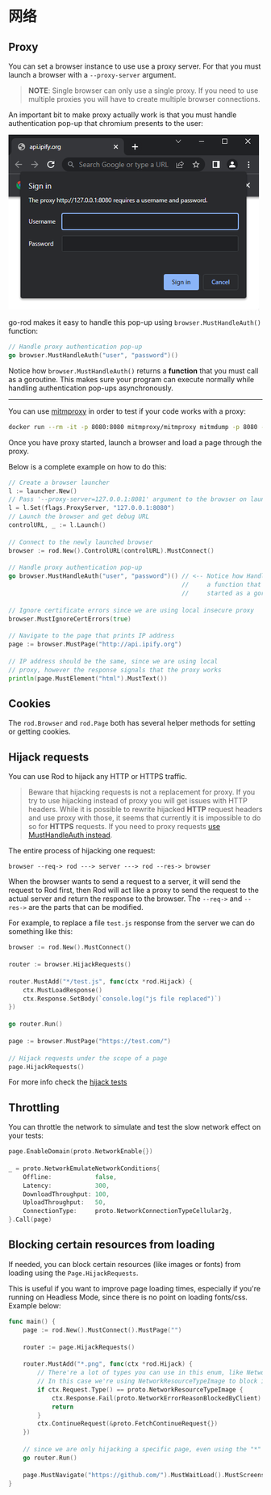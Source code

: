 # 网络

## Proxy

You can set a browser instance to use use a proxy server. For that you must launch a browser with a `--proxy-server` argument.

> **NOTE**: Single browser can only use a single proxy. If you need to use multiple proxies you will have to create multiple browser connections.

An important bit to make proxy actually work is that you must handle authentication pop-up that chromium presents to the user:

![Proxy Auth Dialog](network/proxy-auth-dialog.png)

go-rod makes it easy to handle this pop-up using `browser.MustHandleAuth()` function:

```go
// Handle proxy authentication pop-up
go browser.MustHandleAuth("user", "password")()
```

Notice how `browser.MustHandleAuth()` returns a **function** that you must call as a goroutine. This makes sure your program can execute normally while handling authentication pop-ups asynchronously.

---

You can use [mitmproxy](https://mitmproxy.org/) in order to test if your code works with a proxy:

```bash
docker run --rm -it -p 8080:8080 mitmproxy/mitmproxy mitmdump -p 8080 --proxyauth user:password
```

Once you have proxy started, launch a browser and load a page through the proxy.

Below is a complete example on how to do this:

```go
// Create a browser launcher
l := launcher.New()
// Pass '--proxy-server=127.0.0.1:8081' argument to the browser on launch
l = l.Set(flags.ProxyServer, "127.0.0.1:8080")
// Launch the browser and get debug URL
controlURL, _ := l.Launch()

// Connect to the newly launched browser
browser := rod.New().ControlURL(controlURL).MustConnect()

// Handle proxy authentication pop-up
go browser.MustHandleAuth("user", "password")() // <-- Notice how HandleAuth returns
                                                //     a function that must be
                                                //     started as a goroutine!

// Ignore certificate errors since we are using local insecure proxy
browser.MustIgnoreCertErrors(true)

// Navigate to the page that prints IP address
page := browser.MustPage("http://api.ipify.org")

// IP address should be the same, since we are using local
// proxy, however the response signals that the proxy works
println(page.MustElement("html").MustText())
```

## Cookies

The `rod.Browser` and `rod.Page` both has several helper methods for setting or getting cookies.

## Hijack requests

You can use Rod to hijack any HTTP or HTTPS traffic.

> Beware that hijacking requests is not a replacement for proxy. If you try to use hijacking instead of proxy you will get issues with HTTP headers. While it is possible to rewrite hijacked **HTTP** request headers and use proxy with those, it seems that currently it is impossible to do so for **HTTPS** requests. If you need to proxy requests [use MustHandleAuth instead](/network?id=proxy).

The entire process of hijacking one request:

```text
browser --req-> rod ---> server ---> rod --res-> browser
```

When the browser wants to send a request to a server, it will send the request to Rod first, then Rod will act like a proxy to send the request to the actual server and return the response to the browser. The `--req->` and `--res->` are the parts that can be modified.

For example, to replace a file `test.js` response from the server we can do something like this:

```go
browser := rod.New().MustConnect()

router := browser.HijackRequests()

router.MustAdd("*/test.js", func(ctx *rod.Hijack) {
    ctx.MustLoadResponse()
    ctx.Response.SetBody(`console.log("js file replaced")`)
})

go router.Run()

page := browser.MustPage("https://test.com/")

// Hijack requests under the scope of a page
page.HijackRequests()
```

For more info check the [hijack tests](https://github.com/go-rod/rod/blob/master/hijack_test.go)

## Throttling

You can throttle the network to simulate and test the slow network effect on your tests:

```go
page.EnableDomain(proto.NetworkEnable{})

_ = proto.NetworkEmulateNetworkConditions{
    Offline:            false,
    Latency:            300,
    DownloadThroughput: 100,
    UploadThroughput:   50,
    ConnectionType:     proto.NetworkConnectionTypeCellular2g,
}.Call(page)
```

## Blocking certain resources from loading

If needed, you can block certain resources (like images or fonts) from loading using the `Page.HijackRequests`.

This is useful if you want to improve page loading times, especially if you're running on Headless Mode, since there is no point on loading fonts/css. Example below:

```go
func main() {
    page := rod.New().MustConnect().MustPage("")

    router := page.HijackRequests()

    router.MustAdd("*.png", func(ctx *rod.Hijack) {
        // There're a lot of types you can use in this enum, like NetworkResourceTypeScript for javascript files
        // In this case we're using NetworkResourceTypeImage to block images
        if ctx.Request.Type() == proto.NetworkResourceTypeImage {
            ctx.Response.Fail(proto.NetworkErrorReasonBlockedByClient)
            return
        }
        ctx.ContinueRequest(&proto.FetchContinueRequest{})
    })

    // since we are only hijacking a specific page, even using the "*" won't affect much of the performance
    go router.Run()

    page.MustNavigate("https://github.com/").MustWaitLoad().MustScreenshot("")
}
```
